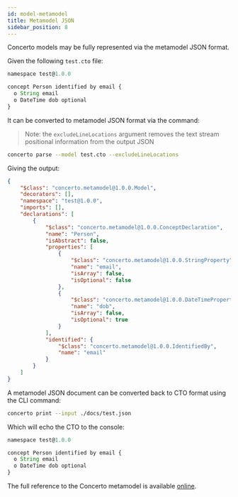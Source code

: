 ```yaml
---
id: model-metamodel
title: Metamodel JSON
sidebar_position: 8
---
```


Concerto models may be fully represented via the metamodel JSON format.

Given the following `test.cto` file:

```js
namespace test@1.0.0

concept Person identified by email {
  o String email
  o DateTime dob optional
}
```

It can be converted to metamodel JSON format via the command:

> Note: the `excludeLineLocations` argument removes the text stream positional information from the output JSON

```bash
concerto parse --model test.cto --excludeLineLocations
```

Giving the output:

```json
{
    "$class": "concerto.metamodel@1.0.0.Model",
    "decorators": [],
    "namespace": "test@1.0.0",
    "imports": [],
    "declarations": [
        {
            "$class": "concerto.metamodel@1.0.0.ConceptDeclaration",
            "name": "Person",
            "isAbstract": false,
            "properties": [
                {
                    "$class": "concerto.metamodel@1.0.0.StringProperty",
                    "name": "email",
                    "isArray": false,
                    "isOptional": false
                },
                {
                    "$class": "concerto.metamodel@1.0.0.DateTimeProperty",
                    "name": "dob",
                    "isArray": false,
                    "isOptional": true
                }
            ],
            "identified": {
                "$class": "concerto.metamodel@1.0.0.IdentifiedBy",
                "name": "email"
            }
        }
    ]
}
```
A metamodel JSON document can be converted back to CTO format using the CLI command:

```bash
concerto print --input ./docs/test.json
```

Which will echo the CTO to the console:

```js
namespace test@1.0.0

concept Person identified by email {
  o String email
  o DateTime dob optional
}
```

The full reference to the Concerto metamodel is available [online](https://models.accordproject.org/concerto/metamodel@0.4.0.html).

